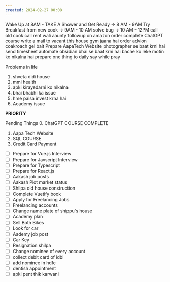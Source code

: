 ```yaml
---
created: 2024-02-27 00:08
---
```

Wake Up at 8AM - TAKE A Shower and Get Ready -> 8 AM - 9AM
Try Breakfast from new cook -> 9AM - 10 AM
solve bug -> 10 AM - 12PM
call old cook 
call rent wali aaunty
followup on amazon order
complete ChatGPT course
write a mail to vacant this house
gym jaana hai 
order advion coakroach gel bait
Prepare AapaTech Website
photographer se baat krni hai
send timesheet
automate obsidian
bhai se baat krni hai bache ko leke
motin ko nikalna hai
prepare one thing to daily say while pray

Problems in life
1. shveta didi house
2. mmi health
3. apki kirayedarni ko nikalna
4. bhai bhabhi ka issue
5. hme paisa invest krna hai
6. Academy issue




**PRIORITY**

Pending Things
0. ChatGPT COURSE COMPLETE
1. Aapa Tech Website
2. SQL COURSE
3. Credit Card Payment

- [ ] Prepare for Vue.js Interview
- [ ] Prepare for Javscript Interview
- [ ] Prepare for Typescript
- [ ] Prepare for React.js
- [ ] Aakash job posts
- [ ] Aakash Plot market status
- [ ] Shilpa old house construction
- [ ] Complete Vuetify book
- [ ] Apply for Freelancing Jobs
- [ ] Freelancing accounts
- [ ] Change name plate of shippu's house
- [ ] Academy plan
- [ ] Sell Both Bikes
- [ ] Look for car
- [ ] Aademy job post
- [ ] Car Key
- [ ] Resignation shilpa
- [ ] Change nominee of every account
- [ ] collect debit card of idbi
- [ ] add nominee in hdfc
- [ ] dentish appointment
- [ ] apki pent thik karwani
